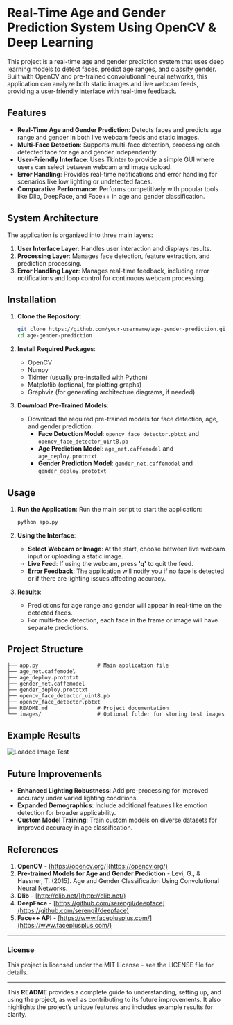 # Real-Time Age and Gender Prediction System Using OpenCV & Deep Learning

This project is a real-time age and gender prediction system that uses deep learning models to detect faces, predict age ranges, and classify gender. Built with OpenCV and pre-trained convolutional neural networks, this application can analyze both static images and live webcam feeds, providing a user-friendly interface with real-time feedback.

## Features

- **Real-Time Age and Gender Prediction**: Detects faces and predicts age range and gender in both live webcam feeds and static images.
- **Multi-Face Detection**: Supports multi-face detection, processing each detected face for age and gender independently.
- **User-Friendly Interface**: Uses Tkinter to provide a simple GUI where users can select between webcam and image upload.
- **Error Handling**: Provides real-time notifications and error handling for scenarios like low lighting or undetected faces.
- **Comparative Performance**: Performs competitively with popular tools like Dlib, DeepFace, and Face++ in age and gender classification.

## System Architecture

The application is organized into three main layers:
1. **User Interface Layer**: Handles user interaction and displays results.
2. **Processing Layer**: Manages face detection, feature extraction, and prediction processing.
3. **Error Handling Layer**: Manages real-time feedback, including error notifications and loop control for continuous webcam processing.

## Installation

1. **Clone the Repository**:
   ```bash
   git clone https://github.com/your-username/age-gender-prediction.git
   cd age-gender-prediction
   ```

2. **Install Required Packages**:
   - OpenCV
   - Numpy
   - Tkinter (usually pre-installed with Python)
   - Matplotlib (optional, for plotting graphs)
   - Graphviz (for generating architecture diagrams, if needed)

3. **Download Pre-Trained Models**:
   - Download the required pre-trained models for face detection, age, and gender prediction:
     - **Face Detection Model**: `opencv_face_detector.pbtxt` and `opencv_face_detector_uint8.pb`
     - **Age Prediction Model**: `age_net.caffemodel` and `age_deploy.prototxt`
     - **Gender Prediction Model**: `gender_net.caffemodel` and `gender_deploy.prototxt`
   
## Usage

1. **Run the Application**:
   Run the main script to start the application:
   ```bash
   python app.py
   ```

2. **Using the Interface**:
   - **Select Webcam or Image**: At the start, choose between live webcam input or uploading a static image.
   - **Live Feed**: If using the webcam, press **'q'** to quit the feed.
   - **Error Feedback**: The application will notify you if no face is detected or if there are lighting issues affecting accuracy.

3. **Results**:
   - Predictions for age range and gender will appear in real-time on the detected faces.
   - For multi-face detection, each face in the frame or image will have separate predictions.

## Project Structure

```plaintext
├── app.py                   # Main application file
├── age_net.caffemodel
├── age_deploy.prototxt
├── gender_net.caffemodel
├── gender_deploy.prototxt
├── opencv_face_detector_uint8.pb
├── opencv_face_detector.pbtxt
├── README.md                # Project documentation
└── images/                  # Optional folder for storing test images
```

## Example Results

![Loaded Image Test](images/test1.png)

## Future Improvements

- **Enhanced Lighting Robustness**: Add pre-processing for improved accuracy under varied lighting conditions.
- **Expanded Demographics**: Include additional features like emotion detection for broader applicability.
- **Custom Model Training**: Train custom models on diverse datasets for improved accuracy in age classification.

## References

1. **OpenCV** - [https://opencv.org/](https://opencv.org/)
2. **Pre-trained Models for Age and Gender Prediction** - Levi, G., & Hassner, T. (2015). Age and Gender Classification Using Convolutional Neural Networks.
3. **Dlib** - [http://dlib.net/](http://dlib.net/)
4. **DeepFace** - [https://github.com/serengil/deepface](https://github.com/serengil/deepface)
5. **Face++ API** - [https://www.faceplusplus.com/](https://www.faceplusplus.com/)

---

### License

This project is licensed under the MIT License - see the LICENSE file for details.

---

This **README** provides a complete guide to understanding, setting up, and using the project, as well as contributing to its future improvements. It also highlights the project’s unique features and includes example results for clarity.
